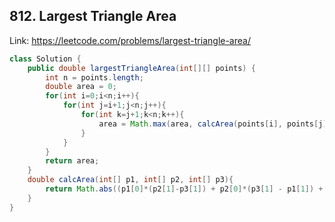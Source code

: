 ## 812. Largest Triangle Area
Link: https://leetcode.com/problems/largest-triangle-area/

```java
class Solution {
    public double largestTriangleArea(int[][] points) {
        int n = points.length;
        double area = 0;
        for(int i=0;i<n;i++){
            for(int j=i+1;j<n;j++){
                for(int k=j+1;k<n;k++){
                    area = Math.max(area, calcArea(points[i], points[j], points[k]));
                }
            }
        }
        return area;
    }
    double calcArea(int[] p1, int[] p2, int[] p3){
        return Math.abs((p1[0]*(p2[1]-p3[1]) + p2[0]*(p3[1] - p1[1]) + p3[0]*(p1[1] - p2[1]))/2.0);
    }
}

```
